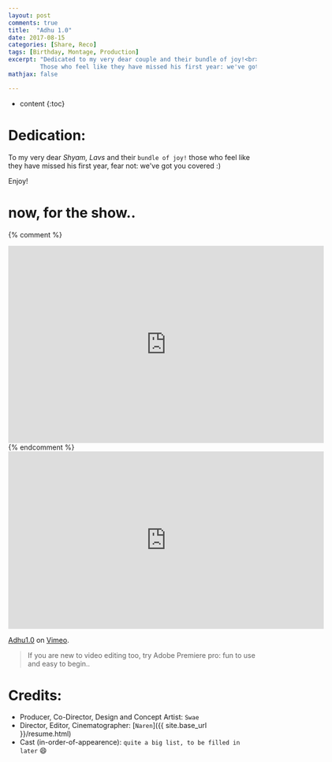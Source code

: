 ```yaml
---
layout: post
comments: true
title:  "Adhu 1.0"
date: 2017-08-15
categories: [Share, Reco]
tags: [Birthday, Montage, Production]
excerpt: "Dedicated to my very dear couple and their bundle of joy!<br>
         Those who feel like they have missed his first year: we've got you covered :)"
mathjax: false

---
```

* content
{:toc}


# Dedication:
To my very dear _Shyam, Lavs_ and their `bundle of joy!`
those who feel like they have missed his first year, fear not: we've got you covered :)

Enjoy!

# now, for the show..

{% comment %}
<div id="vid">
    <iframe src="https://drive.google.com/file/d/1gnTkA7vTJ48uqPgXPZPqXBbAuOHM48oTSg/preview" width="640" height="400" frameborder="0" allowfullscreen></iframe>
</div>
{% endcomment %}
  
  <iframe src="https://player.vimeo.com/video/277230182" width="640" height="360" frameborder="0" webkitallowfullscreen mozallowfullscreen allowfullscreen></iframe>
  <p><a href="https://vimeo.com/277230182">Adhu1.0</a> on <a href="https://vimeo.com">Vimeo</a>.</p>
  
> If you are new to video editing too, try Adobe Premiere pro: fun to use and easy to begin..  


# Credits:
- Producer, Co-Director, Design and Concept Artist: 
`Swae`  
- Director, Editor, Cinematographer: 
[`Naren`]({{ site.base_url }}/resume.html)  
- Cast (in-order-of-appearence):
`quite a big list, to be filled in later` :smile:
